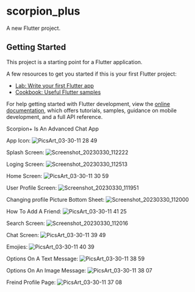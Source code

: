 # scorpion_plus

A new Flutter project.

## Getting Started

This project is a starting point for a Flutter application.

A few resources to get you started if this is your first Flutter project:

- [Lab: Write your first Flutter app](https://docs.flutter.dev/get-started/codelab)
- [Cookbook: Useful Flutter samples](https://docs.flutter.dev/cookbook)

For help getting started with Flutter development, view the
[online documentation](https://docs.flutter.dev/), which offers tutorials,
samples, guidance on mobile development, and a full API reference.

Scorpion+ Is An Advanced Chat App

App Icon:
![PicsArt_03-30-11 28 49](https://user-images.githubusercontent.com/110188886/228798593-5cad833f-1ac1-4a98-853c-d9cebe80c83f.jpg)

Splash Screen:
![Screenshot_20230330_112222](https://user-images.githubusercontent.com/110188886/228798784-69ae96e5-4c63-499e-9e27-d0ec7e36af08.jpg)

Loging Screen:
![Screenshot_20230330_112513](https://user-images.githubusercontent.com/110188886/228798887-df3c7a37-87c1-425e-b6d4-aa712dad8fc7.jpg)

Home Screen:
![PicsArt_03-30-11 30 59](https://user-images.githubusercontent.com/110188886/228799037-6bf07ea5-117f-4faf-a96c-9fad31a5e6e6.jpg)

User Profile Screen:
![Screenshot_20230330_111951](https://user-images.githubusercontent.com/110188886/228799190-c947e467-d4d3-4765-86a0-dcf8d87134ec.jpg)

Changing profile Picture Bottom Sheet:
![Screenshot_20230330_112000](https://user-images.githubusercontent.com/110188886/228799374-8be0f751-5c04-4a4a-bf10-00e901133c92.jpg)

How To Add A Friend:
![PicsArt_03-30-11 41 25](https://user-images.githubusercontent.com/110188886/228799646-967f1cd2-edc4-478d-99e2-22c29aeeac40.jpg)

Search Screen:
![Screenshot_20230330_112016](https://user-images.githubusercontent.com/110188886/228799880-2d3a2b52-f3ea-4a93-b3e5-81647b34edf6.jpg)

Chat Screen:
![PicsArt_03-30-11 39 49](https://user-images.githubusercontent.com/110188886/228800011-cc0b49dd-56fe-4013-a6e3-87dc576517c2.jpg)

Emojies:
![PicsArt_03-30-11 40 39](https://user-images.githubusercontent.com/110188886/228800141-0d6f3f96-e006-453c-a440-a07b560ccdf5.jpg)

Options On A Text Message:
![PicsArt_03-30-11 38 59](https://user-images.githubusercontent.com/110188886/228800284-4800e2e1-0538-4505-be99-98867cead942.jpg)

Options On An Image Message:
![PicsArt_03-30-11 38 07](https://user-images.githubusercontent.com/110188886/228800446-173c2264-1bf8-4af4-94e3-e5ff99a3a94e.jpg)

Freind Profile Page:
![PicsArt_03-30-11 37 08](https://user-images.githubusercontent.com/110188886/228800550-275eae1a-8113-4379-978c-e5d1e84526da.jpg)
